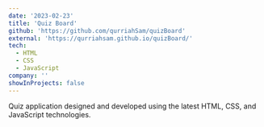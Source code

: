 ```yaml
---
date: '2023-02-23'
title: 'Quiz Board'
github: 'https://github.com/qurriahSam/quizBoard'
external: 'https://qurriahsam.github.io/quizBoard/'
tech:
  - HTML
  - CSS
  - JavaScript
company: ''
showInProjects: false
---
```


Quiz application designed and developed using the latest HTML, CSS, and JavaScript technologies.
